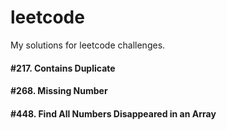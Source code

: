 # leetcode
My solutions for leetcode challenges.

#### \#217. Contains Duplicate
#### \#268. Missing Number
#### \#448. Find All Numbers Disappeared in an Array

